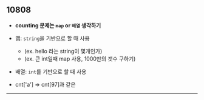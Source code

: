 ## 10808
- **counting 문제는 `map` or `배열` 생각하기**
- 맵: `string`을 기반으로 할 때 사용
    - (ex. hello 라는 string이 몇개인가)
    - (ex. 큰 int일때 map 사용, 1000만의 갯수 구하기)
- 배열: `int`를 기반으로 할 때 사용

- cnt['a'] => cnt[97]과 같은 

---
